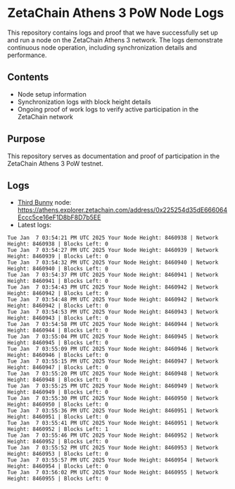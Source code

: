 # ZetaChain Athens 3 PoW Node Logs
This repository contains logs and proof that we have successfully set up and run a node on the ZetaChain Athens 3 network. The logs demonstrate continuous node operation, including synchronization details and performance.

## Contents
- Node setup information
- Synchronization logs with block height details
- Ongoing proof of work logs to verify active participation in the ZetaChain network

## Purpose
This repository serves as documentation and proof of participation in the ZetaChain Athens 3 PoW testnet.

## Logs

- [Third Bunny](https://thirdbunny.xyz/) node: https://athens.explorer.zetachain.com/address/0x225254d35dE666064Eccc5ce16eF1D8bF8D7b5EE
- Latest logs:
```
Tue Jan  7 03:54:21 PM UTC 2025 Your Node Height: 8460938 | Network Height: 8460938 | Blocks Left: 0
Tue Jan  7 03:54:27 PM UTC 2025 Your Node Height: 8460939 | Network Height: 8460939 | Blocks Left: 0
Tue Jan  7 03:54:32 PM UTC 2025 Your Node Height: 8460940 | Network Height: 8460940 | Blocks Left: 0
Tue Jan  7 03:54:37 PM UTC 2025 Your Node Height: 8460941 | Network Height: 8460941 | Blocks Left: 0
Tue Jan  7 03:54:43 PM UTC 2025 Your Node Height: 8460942 | Network Height: 8460942 | Blocks Left: 0
Tue Jan  7 03:54:48 PM UTC 2025 Your Node Height: 8460942 | Network Height: 8460942 | Blocks Left: 0
Tue Jan  7 03:54:53 PM UTC 2025 Your Node Height: 8460943 | Network Height: 8460943 | Blocks Left: 0
Tue Jan  7 03:54:58 PM UTC 2025 Your Node Height: 8460944 | Network Height: 8460944 | Blocks Left: 0
Tue Jan  7 03:55:04 PM UTC 2025 Your Node Height: 8460945 | Network Height: 8460945 | Blocks Left: 0
Tue Jan  7 03:55:09 PM UTC 2025 Your Node Height: 8460946 | Network Height: 8460946 | Blocks Left: 0
Tue Jan  7 03:55:15 PM UTC 2025 Your Node Height: 8460947 | Network Height: 8460947 | Blocks Left: 0
Tue Jan  7 03:55:20 PM UTC 2025 Your Node Height: 8460948 | Network Height: 8460948 | Blocks Left: 0
Tue Jan  7 03:55:25 PM UTC 2025 Your Node Height: 8460949 | Network Height: 8460949 | Blocks Left: 0
Tue Jan  7 03:55:30 PM UTC 2025 Your Node Height: 8460950 | Network Height: 8460950 | Blocks Left: 0
Tue Jan  7 03:55:36 PM UTC 2025 Your Node Height: 8460951 | Network Height: 8460951 | Blocks Left: 0
Tue Jan  7 03:55:41 PM UTC 2025 Your Node Height: 8460951 | Network Height: 8460952 | Blocks Left: 1
Tue Jan  7 03:55:46 PM UTC 2025 Your Node Height: 8460952 | Network Height: 8460952 | Blocks Left: 0
Tue Jan  7 03:55:52 PM UTC 2025 Your Node Height: 8460953 | Network Height: 8460953 | Blocks Left: 0
Tue Jan  7 03:55:57 PM UTC 2025 Your Node Height: 8460954 | Network Height: 8460954 | Blocks Left: 0
Tue Jan  7 03:56:02 PM UTC 2025 Your Node Height: 8460955 | Network Height: 8460955 | Blocks Left: 0
```
